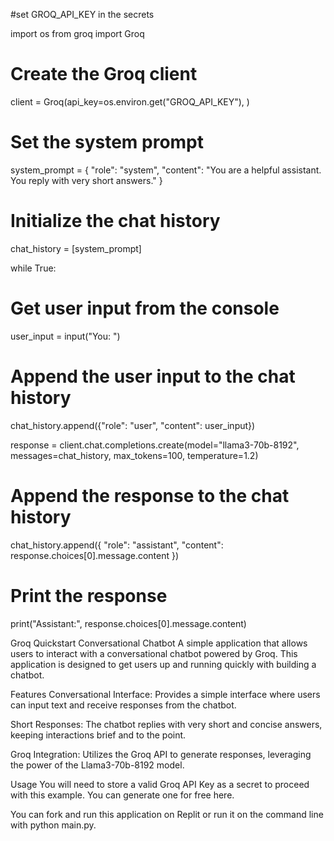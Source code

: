 #set GROQ_API_KEY in the secrets

import os
from groq import Groq

# Create the Groq client
client = Groq(api_key=os.environ.get("GROQ_API_KEY"), )

# Set the system prompt
system_prompt = {
    "role": "system",
    "content":
    "You are a helpful assistant. You reply with very short answers."
}

# Initialize the chat history
chat_history = [system_prompt]

while True:
  # Get user input from the console
  user_input = input("You: ")

  # Append the user input to the chat history
  chat_history.append({"role": "user", "content": user_input})

  response = client.chat.completions.create(model="llama3-70b-8192",
                                            messages=chat_history,
                                            max_tokens=100,
                                            temperature=1.2)
  # Append the response to the chat history
  chat_history.append({
      "role": "assistant",
      "content": response.choices[0].message.content
  })
  # Print the response
  print("Assistant:", response.choices[0].message.content)


Groq Quickstart Conversational Chatbot
A simple application that allows users to interact with a conversational chatbot powered by Groq. This application is designed to get users up and running quickly with building a chatbot.

Features
Conversational Interface: Provides a simple interface where users can input text and receive responses from the chatbot.

Short Responses: The chatbot replies with very short and concise answers, keeping interactions brief and to the point.

Groq Integration: Utilizes the Groq API to generate responses, leveraging the power of the Llama3-70b-8192 model.

Usage
You will need to store a valid Groq API Key as a secret to proceed with this example. You can generate one for free here.

You can fork and run this application on Replit or run it on the command line with python main.py.